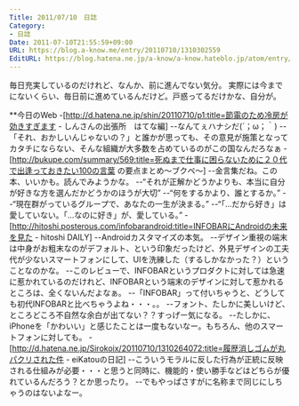 ```yaml
---
Title: 2011/07/10　日誌
Category:
- 日誌
Date: 2011-07-10T21:55:59+09:00
URL: https://blog.a-know.me/entry/20110710/1310302559
EditURL: https://blog.hatena.ne.jp/a-know/a-know.hateblo.jp/atom/entry/12921228815727979557
---
```



毎日充実しているのだけれど、なんか、前に進んでない気分。
実際には今までにないくらい、毎日前に進めているんだけど。戸惑ってるだけかな、自分が。


**今日のWeb
-[http://d.hatena.ne.jp/shin/20110710/p1:title=節電のため冷房が効きすぎます - しんさんの出張所　はてな編]
--なんてぇハナシだ(´；ω；｀)
--「それ、おかしいんじゃないの？」と誰かが思っても、その意見が施策となってカタチにならない、そんな組織が大多数を占めているのがこの国なんだろなぁ
-[http://bukupe.com/summary/569:title=死ぬまで仕事に困らないために２０代で出逢っておきたい100の言葉 の要点まとめ〜ブクペ〜]
--金言集だね。この本、いいかも。読んでみようかな。
--“それが正解かどうかよりも、本当に自分が好きな方を選んだかどうかのほうが大切”
--“何をするかより、誰とするか。”
--“現在群がっているグループで、あなたの一生が決まる。”
--“「…だから好き」は愛していない。「…なのに好き」が、愛している。”
-[http://hitoshi.posterous.com/infobarandroid:title=INFOBARにAndroidの未来を見た - hitoshi DAILY]
--Androidカスタマイズの本気。
--デザイン重視の端末は中身がお粗末なのがデフォルト、という印象だったけど、外見デザインの工夫代が少ないスマートフォンにして、UIを洗練した（するしかなかった？）ということなのかな。
--このレビューで、INFOBARというプロダクトに対しては急速に惹かれているのだけれど、INFOBARという端末のデザインに対して惹かれるところは、全くないんだよなぁ。
--「INFOBAR」って付いちゃうと、どうしても初代INFOBARと比べちゃうよね・・・。。
--フォント、たしかに美しいけど、ところどころ不自然な余白が出てない？？すっげー気になる。
--たしかに、iPhoneを「かわいい」と感じたことは一度もないなー。もちろん、他のスマートフォンに対しても。
-[http://d.hatena.ne.jp/Sirokoix/20110710/1310264072:title=履歴消しゴムが丸パクリされた件 - eiKatouの日記]
--こういうモラルに反した行為が正統に反映される仕組みが必要・・・と思うと同時に、機能的・使い勝手などはどちらが優れているんだろう？とか思ったり。
--でもやっぱさすがに名称まで同じにしちゃうのはないよなー。


<script src="https://moshi-moshi.moshimo.works/moshimoshi/a_know_blog/20110710-1310302559?title=2011/07/10%E3%80%80%E6%97%A5%E8%AA%8C"></script>
